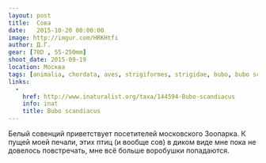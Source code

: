 ```yaml
---
layout: post
title:  Сова
date:   2015-10-20 00:00:00
image: http://imgur.com/HRKHtfi
author: Д.Г.
gear: [70D , 55-250mm]
shoot_date: 2015-09-19
location: Москва
tags: [animalia, chordata, aves, strigiformes, strigidae, bubo, bubo scandiacus]
links:
  -
    href: http://www.inaturalist.org/taxa/144594-Bubo-scandiacus
    info: inat
    title: Bubo scandiacus
---
```


Белый совенций приветствует посетителей московского Зоопарка. К пущей моей печали, этих птиц (и вообще сов) в диком виде мне пока не довелось повстречать, мне всё больше воробушки попадаются.
